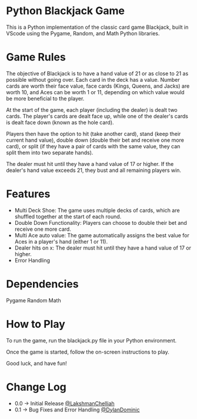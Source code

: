 # Python Blackjack Game
This is a Python implementation of the classic card game Blackjack, built in VScode using the Pygame, Random, and Math Python libraries.

# Game Rules
The objective of Blackjack is to have a hand value of 21 or as close to 21 as possible without going over. Each card in the deck has a value. Number cards are worth their face value, face cards (Kings, Queens, and Jacks) are worth 10, and Aces can be worth 1 or 11, depending on which value would be more beneficial to the player.

At the start of the game, each player (including the dealer) is dealt two cards. The player's cards are dealt face up, while one of the dealer's cards is dealt face down (known as the hole card).

Players then have the option to hit (take another card), stand (keep their current hand value), double down (double their bet and receive one more card), or split (if they have a pair of cards with the same value, they can split them into two separate hands).

The dealer must hit until they have a hand value of 17 or higher. If the dealer's hand value exceeds 21, they bust and all remaining players win.

# Features
- Multi Deck Shoe: The game uses multiple decks of cards, which are shuffled together at the start of each round.
- Double Down Functionality: Players can choose to double their bet and receive one more card.
- Multi Ace auto value: The game automatically assigns the best value for Aces in a player's hand (either 1 or 11).
- Dealer hits on x: The dealer must hit until they have a hand value of 17 or higher.
- Error Handling
# Dependencies
Pygame
Random
Math
# How to Play
To run the game, run the blackjack.py file in your Python environment.

Once the game is started, follow the on-screen instructions to play.

Good luck, and have fun!

# Change Log
- 0.0 -> Initial Release [@LakshmanChelliah](https://github.com/LakshmanChelliah)
- 0.1 -> Bug Fixes and Error Handling [@DylanDominic](https://github.com/DylanD2402)
